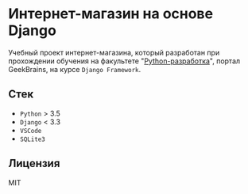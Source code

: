 # Интернет-магазин на основе Django

Учебный проект интернет-магазина, который разработан при прохождении обучения на факультете "[Python-разработка](https://gb.ru/geek_university/python)", портал GeekBrains, на курсе `Django Framework`.

## Стек

* `Python` > 3.5
* `Django` < 3.3
* `VSCode`
* `SQLite3`

## Лицензия

MIT
